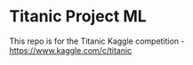 # Titanic Project ML
This repo is for the Titanic Kaggle competition - https://www.kaggle.com/c/titanic
